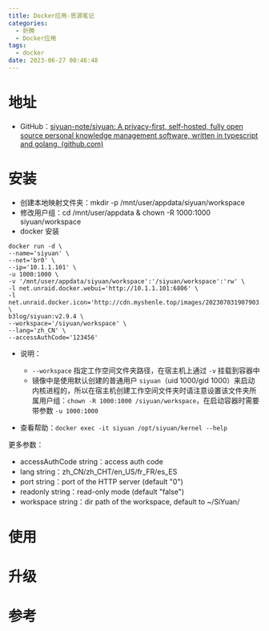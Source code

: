 ```yaml
---
title: Docker应用-思源笔记
categories:
  - 折腾
  - Docker应用
tags:
  - docker
date: 2023-06-27 00:46:48
---
```


# 地址

* GitHub：[siyuan-note/siyuan: A privacy-first, self-hosted, fully open source personal knowledge management software, written in typescript and golang. (github.com)](https://github.com/siyuan-note/siyuan)



# 安装

* 创建本地映射文件夹：mkdir -p /mnt/user/appdata/siyuan/workspace
* 修改用户组：cd /mnt/user/appdata & chown -R 1000:1000 siyuan/workspace
* docker 安装

```shell
docker run -d \
--name='siyuan' \
--net='br0' \
--ip='10.1.1.101' \
-u 1000:1000 \
-v '/mnt/user/appdata/siyuan/workspace':'/siyuan/workspace':'rw' \
-l net.unraid.docker.webui='http://10.1.1.101:6806' \
-l net.unraid.docker.icon='http://cdn.myshenle.top/images/202307031907903.png' \
b3log/siyuan:v2.9.4 \
--workspace='/siyuan/workspace' \
--lang='zh_CN' \
--accessAuthCode='123456'
```

* 说明：
  * `--workspace` 指定工作空间文件夹路径，在宿主机上通过 `-v` 挂载到容器中
  * 镜像中是使用默认创建的普通用户 `siyuan`（uid 1000/gid 1000）来启动内核进程的，所以在宿主机创建工作空间文件夹时请注意设置该文件夹所属用户组：`chown -R 1000:1000 /siyuan/workspace`，在启动容器时需要带参数 `-u 1000:1000`

* 查看帮助：`docker exec -it siyuan /opt/siyuan/kernel --help`

更多参数：

* accessAuthCode string：access auth code
* lang string：zh_CN/zh_CHT/en_US/fr_FR/es_ES
* port string：port of the HTTP server (default "0")
* readonly string：read-only mode (default "false")
* workspace string：dir path of the workspace, default to ~/SiYuan/



# 使用



# 升级



# 参考

